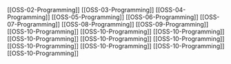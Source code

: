[[OSS-02-Programming]]
[[OSS-03-Programming]]
[[OSS-04-Programming]]
[[OSS-05-Programming]]
[[OSS-06-Programming]]
[[OSS-07-Programming]]
[[OSS-08-Programming]]
[[OSS-09-Programming]]
[[OSS-10-Programming]]
[[OSS-10-Programming]]
[[OSS-10-Programming]]
[[OSS-10-Programming]]
[[OSS-10-Programming]]
[[OSS-10-Programming]]
[[OSS-10-Programming]]
[[OSS-10-Programming]]
[[OSS-10-Programming]]
[[OSS-10-Programming]]